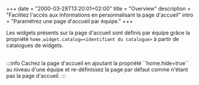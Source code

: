 +++
date = "2000-03-28T13:20:01+02:00"
title = "Overview"
description = "Facilitez l'accès aux informations en personnalisant la page d'accueil"
intro = "Paramétrez une page d'accueil par équipe."
+++

Les widgets présents sur la page d'accueil sont définis par équipe grâce la propriété ``home.widget.catalog=<identifiant du catalogue>`` à partir de catalogues de widgets.


<br/>
:::info
Cachez la page d'accueil en ajoutant la propriété ``home.hide=true`` au niveau d'une équipe et re-définissez la page par défaut comme n'étant pas la page d'accueil.
:::

